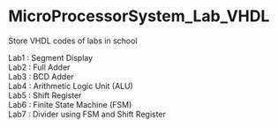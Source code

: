 # MicroProcessorSystem_Lab_VHDL
Store VHDL codes of labs in school  
  
Lab1 : Segment Display  
Lab2 : Full Adder  
Lab3 : BCD Adder  
Lab4 : Arithmetic Logic Unit (ALU)  
Lab5 : Shift Register  
Lab6 : Finite State Machine (FSM)  
Lab7 : Divider using FSM and Shift Register  
